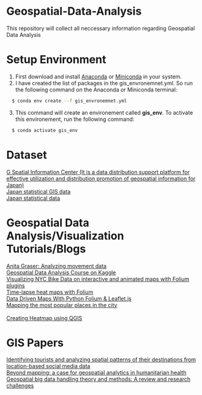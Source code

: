 # Geospatial-Data-Analysis
This repository will collect all neccessary information regarding Geospatial Data Analysis

# Setup Environment
1. First download and install <a href="https://docs.anaconda.com/anaconda/install/index.html" target="_blank">Anaconda</a> or <a href="https://docs.conda.io/en/latest/miniconda.html" target="_blank">Miniconda</a> in your system.
2. I have created the list of packages in the gis_envronemnet.yml. So run the following command on the Anaconda or Miniconda terminal: <br/>
```sh
  $ conda env create --f gis_envronemnet.yml 
```
3. This command will create an environement called **gis_env**. To activate this environement, run the following command: <br/>
```sh
  $ conda activate gis_env
```

# Dataset

<a href="https://www.geospatial.jp/ckan/dataset" target="_blank">G Spatial Information Center (It is a data distribution support platform for effective utilization and distribution promotion of geospatial information for Japan)</a> <br/>
<a href="https://www.e-stat.go.jp/gis" target="_blank">Japan statistical GIS data</a> <br/>
<a href="https://www.stat.go.jp/english/" target="_blank">Japan statistical data</a> <br/>

# Geospatial Data Analysis/Visualization Tutorials/Blogs

<a href="https://www.youtube.com/watch?v=qeLQfnpJV1g" target="_blank">Anita Graser: Analyzing movement data</a> <br/>
<a href="https://www.kaggle.com/learn/geospatial-analysis" target="_blank">Geospatial Data Analysis Course on Kaggle</a> <br/>
<a href="https://www.linkedin.com/pulse/visualizing-nyc-bike-data-interactive-animated-maps-folium-toso/" target="_blank">Visualizing NYC Bike Data on interactive and animated maps with Folium plugins</a> <br/>
<a href="https://medium.com/nerd-for-tech/time-lapse-heat-maps-with-folium-1847f53ec956" target="_blank">Time-lapse heat maps with Folium</a> <br/>
<a href="https://www.youtube.com/watch?v=4RnU5qKTfYY" target="_blank">Data Driven Maps With Python Folium & Leaflet.js</a> <br/>
<a href="https://towardsdatascience.com/mapping-the-most-popular-places-in-the-city-1cd0737e7023" target="_blank">Mapping the most popular places in the city</a> <br/>
<a href=" " target="_blank"> </a> <br/>
<a href="https://www.youtube.com/watch?v=iCxDnjye3gU" target="_blank">Creating Heatmap using QGIS</a> <br/>

# GIS Papers

<a href="https://www.sciencedirect.com/science/article/abs/pii/S0968090X18300433" target="_blank">Identifying tourists and analyzing spatial patterns of their destinations from location-based social media data</a> <br/>
<a href="https://conflictandhealth.biomedcentral.com/articles/10.1186/s13031-019-0234-9" target="_blank">Beyond mapping: a case for geospatial analytics in humanitarian health</a> <br/>
<a href="https://www.sciencedirect.com/science/article/abs/pii/S0924271615002439" target="_blank">Geospatial big data handling theory and methods: A review and research challenges</a> <br/>
<!--
<a href=" " target="_blank"> </a> <br/>
<a href=" " target="_blank"> </a> <br/>
-->



